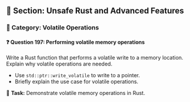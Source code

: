 ## 📘 Section: Unsafe Rust and Advanced Features  
### 🔹 Category: Volatile Operations  
#### ❓ Question 197: Performing volatile memory operations

Write a Rust function that performs a volatile write to a memory location. Explain why volatile operations are needed.

- Use `std::ptr::write_volatile` to write to a pointer.
- Briefly explain the use case for volatile operations.

🔧 **Task:** Demonstrate volatile memory operations in Rust.

